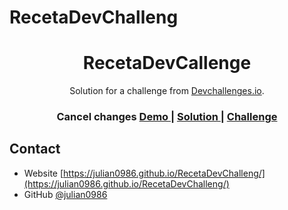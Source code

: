 # RecetaDevChalleng

<!-- Please update value in the {}  -->

<h1 align="center">RecetaDevCallenge</h1>

<div align="center">
   Solution for a challenge from  <a href="http://devchallenges.io" target="_blank">Devchallenges.io</a>.
</div>

<div align="center">
  <h3>Cancel changes
    <a href="https://julian0986.github.io/RecetaDevChalleng/">
      Demo
    </a>
    <span> | </span>
    <a href="https://julian0986.github.io/RecetaDevChalleng/">
      Solution
    </a>
    <span> | </span>
    <a href="https://julian0986.github.io/RecetaDevChalleng/">
      Challenge
    </a>
  </h3>
</div>


## Contact

- Website [https://julian0986.github.io/RecetaDevChalleng/](https://julian0986.github.io/RecetaDevChalleng/)
- GitHub [@julian0986](https://github.com/julian0986)
